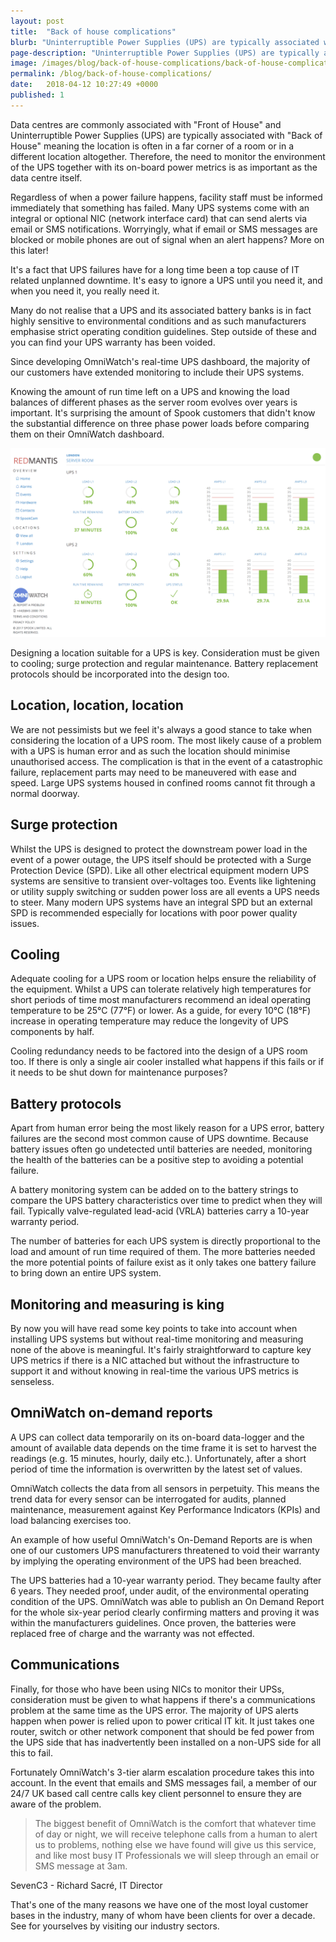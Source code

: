 ```yaml
---
layout: post
title:  "Back of house complications"
blurb: "Uninterruptible Power Supplies (UPS) are typically associated with Back of House meaning the location is often in a far corner of a room or in a different location altogether. Therefore, the need to monitor the environment of the UPS together with its on-board power metrics is as important as the data centre itself."
page-description: "Uninterruptible Power Supplies (UPS) are typically associated with Back of House meaning the location is often in a far corner of a room or in a different location altogether. Therefore, the need to monitor the environment of the UPS together with its on-board power metrics is as important as the data centre itself."
image: /images/blog/back-of-house-complications/back-of-house-complications.jpeg
permalink: /blog/back-of-house-complications/
date:   2018-04-12 10:27:49 +0000
published: 1
---
```


Data centres are commonly associated with "Front of House" and Uninterruptible Power Supplies (UPS) are typically associated with "Back of House" meaning the location is often in a far corner of a room or in a different location altogether. Therefore, the need to monitor the environment of the UPS together with its on-board power metrics is as important as the data centre itself.

Regardless of when a power failure happens, facility staff must be informed immediately that something has failed. Many UPS systems come with an integral or optional NIC (network interface card) that can send alerts via email or SMS notifications. Worryingly, what if email or SMS messages are blocked or mobile phones are out of signal when an alert happens? More on this later!

It's a fact that UPS failures have for a long time been a top cause of IT related unplanned downtime. It's easy to ignore a UPS until you need it, and when you need it, you really need it.

Many do not realise that a UPS and its associated battery banks is in fact highly sensitive to environmental conditions and as such manufacturers emphasise strict operating condition guidelines. Step outside of these and you can find your UPS warranty has been voided.

Since developing OmniWatch's real-time UPS dashboard, the majority of our customers have extended monitoring to include their UPS systems.

Knowing the amount of run time left on a UPS and knowing the load balances of different phases as the server room evolves over years is important. It's surprising the amount of Spook customers that didn't know the substantial difference on three phase power loads before comparing them on their OmniWatch dashboard.

![omniwatch-ups-monitoring-dashboard](/images/blog/back-of-house-complications/ups-monitoring-dashboard.png)

Designing a location suitable for a UPS is key. Consideration must be given to cooling; surge protection and regular maintenance. Battery replacement protocols should be incorporated into the design too.

## Location, location, location

We are not pessimists but we feel it's always a good stance to take when considering the location of a UPS room. The most likely cause of a problem with a UPS is human error and as such the location should minimise unauthorised access. The complication is that in the event of a catastrophic failure, replacement parts may need to be maneuvered with ease and speed. Large UPS systems housed in confined rooms cannot fit through a normal doorway.

## Surge protection

Whilst the UPS is designed to protect the downstream power load in the event of a power outage, the UPS itself should be protected with a Surge Protection Device (SPD). Like all other electrical equipment modern UPS systems are sensitive to transient over-voltages too. Events like lightening or utility supply switching or sudden power loss are all events a UPS needs to steer. Many modern UPS systems have an integral SPD but an external SPD is recommended especially for locations with poor power quality issues.

## Cooling

Adequate cooling for a UPS room or location helps ensure the reliability of the equipment. Whilst a UPS can tolerate relatively high temperatures for short periods of time most manufacturers recommend an ideal operating temperature to be 25°C (77°F) or lower. As a guide, for every 10°C (18°F) increase in operating temperature may reduce the longevity of UPS components by half.

Cooling redundancy needs to be factored into the design of a UPS room too. If there is only a single air cooler installed what happens if this fails or if it needs to be shut down for maintenance purposes?

## Battery protocols

Apart from human error being the most likely reason for a UPS error, battery failures are the second most common cause of UPS downtime. Because battery issues often go undetected until batteries are needed, monitoring the health of the batteries can be a positive step to avoiding a potential failure.

A battery monitoring system can be added on to the battery strings to compare the UPS battery characteristics over time to predict when they will fail. Typically valve-regulated lead-acid (VRLA) batteries carry a 10-year warranty period.

The number of batteries for each UPS system is directly proportional to the load and amount of run time required of them. The more batteries needed the more potential points of failure exist as it only takes one battery failure to bring down an entire UPS system.

## Monitoring and measuring is king

By now you will have read some key points to take into account when installing UPS systems but without real-time monitoring and measuring none of the above is meaningful. It's fairly straightforward to capture key UPS metrics if there is a NIC attached but without the infrastructure to support it and without knowing in real-time the various UPS metrics is senseless.

## OmniWatch on-demand reports

A UPS can collect data temporarily on its on-board data-logger and the amount of available data depends on the time frame it is set to harvest the readings (e.g. 15 minutes, hourly, daily etc.). Unfortunately, after a short period of time the information is overwritten by the latest set of values.

OmniWatch collects the data from all sensors in perpetuity. This means the trend data for every sensor can be interrogated for audits, planned maintenance, measurement against Key Performance Indicators (KPIs) and load balancing exercises too.

An example of how useful OmniWatch's On-Demand Reports are is when one of our customers UPS manufacturers threatened to void their warranty by implying the operating environment of the UPS had been breached.

The UPS batteries had a 10-year warranty period. They became faulty after 6 years. They needed proof, under audit, of the environmental operating condition of the UPS. OmniWatch was able to publish an On Demand Report for the whole six-year period clearly confirming matters and proving it was within the manufacturers guidelines. Once proven, the batteries were replaced free of charge and the warranty was not effected.

## Communications

Finally, for those who have been using NICs to monitor their UPSs, consideration must be given to what happens if there's a communications problem at the same time as the UPS error. The majority of UPS alerts happen when power is relied upon to power critical IT kit. It just takes one router, switch or other network component that should be fed power from the UPS side that has inadvertently been installed on a non-UPS side for all this to fail.

Fortunately OmniWatch's 3-tier alarm escalation procedure takes this into account. In the event that emails and SMS messages fail, a member of our 24/7 UK based call centre calls key client personnel to ensure they are aware of the problem.

> The biggest benefit of OmniWatch is the comfort that whatever time of day or night, we will receive telephone calls from a human to alert us to problems, nothing else we have found will give us this service, and like most busy IT Professionals we will sleep through an email or SMS message at 3am.

SevenC3 - Richard Sacré, IT Director

That's one of the many reasons we have one of the most loyal customer bases in the industry, many of whom have been clients for over a decade. See for yourselves by visiting our industry sectors.
